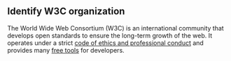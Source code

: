 ## Identify W3C organization

The World Wide Web Consortium (W3C) is an international community that develops open standards to ensure the long-term growth of the web. It operates under a strict [code of ethics and professional conduct](https://www.w3.org/Consortium/cepc/) and provides many [free tools](https://www.w3.org/developers/tools/) for developers.

